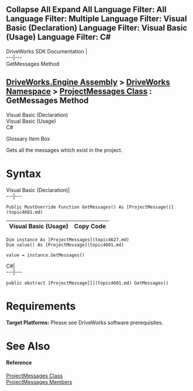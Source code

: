 Collapse All Expand All Language Filter: All  Language Filter: Multiple  Language Filter: Visual Basic (Declaration) Language Filter: Visual Basic (Usage) Language Filter: C#  
---  
DriveWorks SDK Documentation  |   
---|---  
GetMessages Method   
  
[DriveWorks.Engine Assembly](topic2156.md) > [DriveWorks Namespace](topic2159.md) > [ProjectMessages Class](topic4627.md) : GetMessages Method  
---  
  
Visual Basic (Declaration)    
Visual Basic (Usage)    
C# 

Glossary Item Box

Gets all the messages which exist in the project. 

# Syntax

Visual Basic (Declaration)|   
---|---  
      
    
    Public MustOverride Function GetMessages() As [ProjectMessage()](topic4601.md)  
  
Visual Basic (Usage)| Copy Code  
---|---  
      
    
    Dim instance As [ProjectMessages](topic4627.md)
    Dim value() As [ProjectMessage](topic4601.md)
     
    value = instance.GetMessages()  
  
C#|   
---|---  
      
    
    public abstract [ProjectMessage[]](topic4601.md) GetMessages()  
  
# Requirements

**Target Platforms:** Please see DriveWorks software prerequisites.

# See Also

#### Reference

[ProjectMessages Class](topic4627.md)   
[ProjectMessages Members](topic4628.md)


